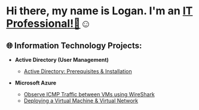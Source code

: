 <h1>Hi there, my name is Logan. I'm an <a href="https://www.linkedin.com/in/logan-starnes04/">IT Professional!👋</a>☺</h1>

<h2>🌐 Information Technology Projects:</h2>

- <b>Active Directory (User Management)</b>
  - [Active Directory: Prerequisites & Installation](https://github.com/loganstarnesIT/ad-prereqs)

- <b>Microsoft Azure</b>
  - [Observe ICMP Traffic between VMs using WireShark](https://github.com/loganstarnesIT/configure-vm-dc)
  - [Deploying a Virtual Machine & Virtual Network](https://github.com/loganstarnesIT/azure-network-protocols)
